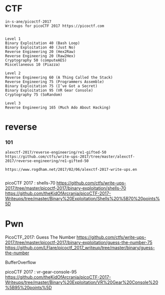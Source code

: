 # CTF
```
in-s-ane/picoctf-2017
Writeups for picoCTF 2017 https://picoctf.com


Level 1
Binary Exploitation 40 (Bash Loop)
Binary Exploitation 40 (Just No)
Reverse Engineering 20 (Hex2Raw)
Reverse Engineering 20 (Raw2Hex)
Cryptography 50 (computeAES)
Miscellaneous 10 (Piazza)

Level 2
Reverse Engineering 60 (A Thing Called the Stack)
Reverse Engineering 75 (Programmers Assemble)
Binary Exploitation 75 (I’ve Got a Secret)
Binary Exploitation 95 (VR Gear Console)
Cryptography 75 (SoRandom)

Level 3
Reverse Engineering 165 (Much Ado About Hacking)

```

# reverse

### 101

```
alexctf-2017/reverse-engineering/re1-gifted-50
https://github.com/ctfs/write-ups-2017/tree/master/alexctf-2017/reverse-engineering/re1-gifted-50

https://www.rogdham.net/2017/02/06/alexctf-2017-write-ups.en


```

picoCTF 2017 : shells-70
https://github.com/ctfs/write-ups-2017/tree/master/picoctf-2017/binary-exploitation/shells-70
https://github.com/theKidOfArcrania/picoCTF-2017-Writeups/tree/master/Binary%20Exploitation/Shells%20%5B70%20points%5D


# Pwn

PicoCTF_2017: Guess The Number
https://github.com/ctfs/write-ups-2017/tree/master/picoctf-2017/binary-exploitation/guess-the-number-75
https://github.com/LFlare/picoctf_2017_writeup/tree/master/binary/guess-the-number


BufferOverflow

picoCTF 2017 : vr-gear-console-95
https://github.com/theKidOfArcrania/picoCTF-2017-Writeups/tree/master/Binary%20Exploitation/VR%20Gear%20Console%20%5B95%20points%5D
